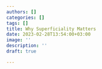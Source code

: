```yaml
---
authors: []
categories: []
tags: []
title: Why Superficiality Matters
date: 2023-02-28T13:54:00+03:00
image: ''
description: ''
draft: true

---
```


